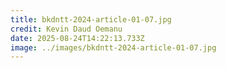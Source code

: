 ```yaml
---
title: bkdntt-2024-article-01-07.jpg
credit: Kevin Daud Oemanu
date: 2025-08-24T14:22:13.733Z
image: ../images/bkdntt-2024-article-01-07.jpg
---
```


